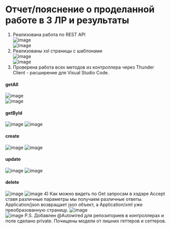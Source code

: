 # Отчет/пояснение о проделанной работе в 3 ЛР и результаты
1) Реализована работа по REST API</br>
![image](https://user-images.githubusercontent.com/62326372/211821519-fecd51a2-ce0f-4a16-a8d1-00cef2bc6c85.png) </br>
![image](https://user-images.githubusercontent.com/62326372/211821611-929c4c64-4200-4e04-813c-6ba55f40428e.png) </br>
2) Реализованы xsl страницы с шаблонами </br>
![image](https://user-images.githubusercontent.com/62326372/211901787-8843ebb1-06a2-4fba-878e-1ebf6fe4a4db.png) </br>
![image](https://user-images.githubusercontent.com/62326372/211901884-1983754f-6f5e-4bf4-93ee-c6a03b2c249b.png) </br>
3) Проверена работа всех методов из контроллера через Thunder Client - расширение для Visual Studio Code.   </br>
#### getAll
![image](https://user-images.githubusercontent.com/62326372/212365785-96e23d33-72ce-4da1-a223-ffc17c54e974.png) </br>
![image](https://user-images.githubusercontent.com/62326372/212365739-9af00e72-9b69-4c36-a06a-73e5a6e1e357.png) </br>
#### getById
![image](https://user-images.githubusercontent.com/62326372/212365449-468f4ffe-ec28-4080-9585-997958c1712d.png)
![image](https://user-images.githubusercontent.com/62326372/212365510-23b2dc35-0db8-478a-9374-bfc931966994.png)
#### create
![image](https://user-images.githubusercontent.com/62326372/212366075-9d373a51-d1ab-4de7-b5d5-a92836e5b8a2.png)
![image](https://user-images.githubusercontent.com/62326372/212366525-f8ca7ad1-c990-41cf-b245-8a45109cfeb8.png)
#### update
![image](https://user-images.githubusercontent.com/62326372/212366249-c806917d-c9a6-4391-9318-9348b0bc99ae.png)
![image](https://user-images.githubusercontent.com/62326372/212366829-23241fa5-3d66-4f5a-8164-20b3d5dec0cb.png)
#### delete
![image](https://user-images.githubusercontent.com/62326372/212366320-5c7c4780-4d41-4604-b6f2-8303a6ad36ba.png)
![image](https://user-images.githubusercontent.com/62326372/212367456-9ef1b8b6-c8d6-43cf-9684-8da9c0da4b6e.png)
4) Как можно видеть по Get запросам в хэдэре Accept ставя различные параметры мы получаем различные ответы. Application/json возвращает json объект, а Application/xml уже преобразованную страницу.
![image](https://user-images.githubusercontent.com/62326372/211827199-aaf7e01d-cd51-4b7d-ad67-abae444f1e7a.png) </br>
![image](https://user-images.githubusercontent.com/62326372/211828677-928ddff9-bfb7-4a94-b676-3b96b0cab762.png)
P.S. Добавлен @Autowired для репозиториев в контроллерах и поле сделано private. Почищены модели от лишних геттеров и сеттеров.
